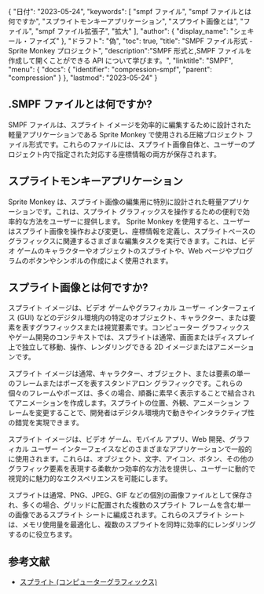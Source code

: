 {
"日付": "2023-05-24",
  "keywords": [
"smpf ファイル",
"smpf ファイルとは何ですか",
"スプライトモンキーアプリケーション",
"スプライト画像とは",
"ファイル",
"smpf ファイル拡張子",
"拡大"
],
  "author": {
"display_name": "シェキール・ファイズ"
},
"ドラフト": "偽",
"toc": true,
"title": "SMPF ファイル形式 - Sprite Monkey プロジェクト",
  "description":"SMPF 形式と,SMPF ファイルを作成して開くことができる API について学びます。",
"linktitle": "SMPF",
  "menu": {
    "docs": {
      "identifier": "compression-smpf",
"parent": "compression"
}
},
"lastmod": "2023-05-24"
}

## .SMPF ファイルとは何ですか?

SMPF ファイルは、スプライト イメージを効率的に編集するために設計された軽量アプリケーションである Sprite Monkey で使用される圧縮プロジェクト ファイル形式です。これらのファイルには、スプライト画像自体と、ユーザーのプロジェクト内で指定された対応する座標情報の両方が保存されます。

## スプライトモンキーアプリケーション

Sprite Monkey は、スプライト画像の編集用に特別に設計された軽量アプリケーションです。これは、スプライト グラフィックスを操作するための便利で効率的な方法をユーザーに提供します。 Sprite Monkey を使用すると、ユーザーはスプライト画像を操作および変更し、座標情報を定義し、スプライトベースのグラフィックスに関連するさまざまな編集タスクを実行できます。これは、ビデオ ゲームのキャラクターやオブジェクトのスプライトや、Web ページやプログラムのボタンやシンボルの作成によく使用されます。

## スプライト画像とは何ですか?

スプライト イメージは、ビデオ ゲームやグラフィカル ユーザー インターフェイス (GUI) などのデジタル環境内の特定のオブジェクト、キャラクター、または要素を表すグラフィックスまたは視覚要素です。コンピューター グラフィックスやゲーム開発のコンテキストでは、スプライトは通常、画面またはディスプレイ上で独立して移動、操作、レンダリングできる 2D イメージまたはアニメーションです。

スプライト イメージは通常、キャラクター、オブジェクト、または要素の単一のフレームまたはポーズを表すスタンドアロン グラフィックです。これらの個々のフレームやポーズは、多くの場合、順番に素早く表示することで結合されてアニメーションを作成します。スプライトの位置、外観、アニメーション フレームを変更することで、開発者はデジタル環境内で動きやインタラクティブ性の錯覚を実現できます。

スプライト イメージは、ビデオ ゲーム、モバイル アプリ、Web 開発、グラフィカル ユーザー インターフェイスなどのさまざまなアプリケーションで一般的に使用されます。これらは、オブジェクト、文字、アイコン、ボタン、その他のグラフィック要素を表現する柔軟かつ効率的な方法を提供し、ユーザーに動的で視覚的に魅力的なエクスペリエンスを可能にします。

スプライトは通常、PNG、JPEG、GIF などの個別の画像ファイルとして保存され、多くの場合、グリッドに配置された複数のスプライト フレームを含む単一の画像であるスプライト シートに編成されます。これらのスプライト シートは、メモリ使用量を最適化し、複数のスプライトを同時に効率的にレンダリングするのに役立ちます。

## 参考文献
* [スプライト (コンピューターグラフィックス)](https://en.wikipedia.org/wiki/Sprite_(computer_graphics))

